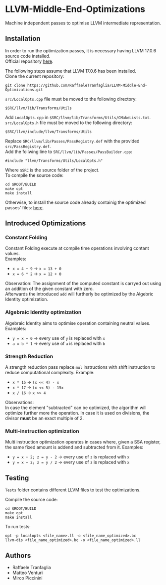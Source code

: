 # LLVM-Middle-End-Optimizations
Machine independent passes to optimise LLVM intermediate representation.  

## Installation
In order to run the optimization passes, it is necessary having LLVM 17.0.6 source code installed.  
Official repository [here](https://github.com/llvm/llvm-project).  

The following steps assume that LLVM 17.0.6 has been installed.  
Clone the current repository:
```
git clone https://github.com/RaffaeleTranfaglia/LLVM-Middle-End-Optimizations.git
```
`src/LocalOpts.cpp` file must be moved to the following directory:  
```
$SRC/llvm/lib/Transforms/Utils
```
Add `LocalOpts.cpp` in `$SRC/llvm/lib/Transforms/Utils/CMakeLists.txt`.  
`src/LocalOpts.h` file must be moved to the following directory:  
```
$SRC/llvm/include/llvm/Transforms/Utils
```
Replace `SRC/llvm/lib/Passes/PassRegistry.def` with the provided `src/PassRegistry.def`.  
Add the follwing line to `SRC/llvm/lib/Passes/PassBuilder.cpp`:
```
#include "llvm/Transforms/Utils/LocalOpts.h"
```
Where `$SRC` is the source folder of the project.  
To compile the source code:
```
cd $ROOT/BUILD
make opt
make install
```
  
Otherwise, to install the source code already containig the optimized passes' files: [here](https://github.com/Glixes/LLVM_middle_end).

## Introduced Optimizations

### Constant Folding
Constant Folding execute at compile time operations involving contant values.  
Examples:
- `x = 4 + 9` &#8594; `x = 13 + 0`
- `x = 6 * 2` &#8594; `x = 12 + 0`

Observation:
The assignment of the computed constant is carryed out using an addition of the given constant with zero.  
Afterwards the introduced `add` will furtherly be optimized by the Algebric Identity optimization.

### Algebraic Identity optimization 
Algebraic Identity aims to optimise operation containing neutral values.  
Examples:
- `y = x + 0` &#8594; every use of `y` is replaced with `x`
- `a = b * 1` &#8594; every use of `a` is replaced with `b`

### Strength Reduction
A strength reduction pass replace `mul` instructions with shift instruction to reduce computational complexity. 
Example:
- `x * 15` &#8594; `(x << 4) - x`
- `x * 17` &#8594; `(x << 5) - 15x`
- `x / 16` &#8594; `x >> 4`

Observations:  
In case the element "subtracted" can be optimized, the algorithm will optimize further more the operation. In case it is used on divisions, the divisor **must** be an exact multiple of 2.

### Multi-instruction optimization
Multi instruction optimization operates in cases where, given a SSA register, the same fixed amount is addend and subtracted from it.
Examples:
- `y = x + 2; z = y - 2` &#8594; every use of `z` is replaced with `x`
- `y = x + 2; z = y / 2` &#8594; every use of `z` is replaced with `x`

## Testing
`Tests` folder contains different LLVM files to test the optimizations.

Compile the source code:
```
cd $ROOT/BUILD
make opt
make install
```

To run tests:
```
opt -p localopts <file_name>.ll -o <file_name_optimized>.bc
llvm-dis <file_name_optimized>.bc -o <file_name_optimized>.ll
```

## Authors
- Raffaele Tranfaglia
- Matteo Venturi
- Mirco Piccinini
